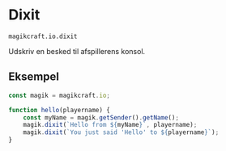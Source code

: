 
# Dixit

`magikcraft.io.dixit`

Udskriv en besked til afspillerens konsol.

## Eksempel

```javascript
const magik = magikcraft.io;

function hello(playername) {
    const myName = magik.getSender().getName();
    magik.dixit(`Hello from ${myName}`, playername);
    magik.dixit(`You just said 'Hello' to ${playername}`);
}
```